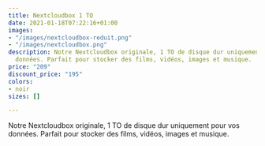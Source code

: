 ```yaml
---
title: Nextcloudbox 1 TO
date: 2021-01-18T07:22:16+01:00
images:
- "/images/nextcloudbox-reduit.png"
- "/images/nextcloudbox.png"
description: Notre Nextcloudbox originale, 1 TO de disque dur uniquement pour vos
  données. Parfait pour stocker des films, vidéos, images et musique.
price: "209"
discount_price: "195"
colors:
- noir
sizes: []

---
```

Notre Nextcloudbox originale, 1 TO de disque dur uniquement pour vos données. Parfait pour stocker des films, vidéos, images et musique.